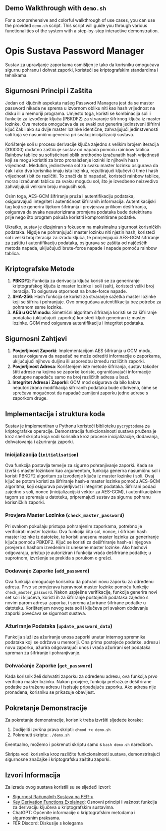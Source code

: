 ## Demo Walkthrough with `demo.sh`

For a comprehensive and colorful walkthrough of use cases, you can use the provided `demo.sh` script. This script will guide you through various functionalities of the system with a step-by-step interactive demonstration.


# Opis Sustava Password Manager

Sustav za upravljanje zaporkama osmišljen je tako da korisniku omogućava sigurnu pohranu i dohvat zaporki, koristeći se kriptografskim standardima i tehnikama. 

## Sigurnosni Principi i Zaštita

Jedan od ključnih aspekata našeg Password Managera jest da se master password nikada ne sprema u izvornom obliku niti kao hash vrijednost na disku ili u memoriji programa. Umjesto toga, koristi se kombinacija soli i funkcije za izvođenje ključa (PBKDF2) za stvaranje šifrirnog ključa iz master lozinke. Ova metoda omogućava da se svaki put generira jedinstveni šifrirni ključ čak i ako su dvije master lozinke identične, zahvaljujući jedinstvenosti soli koja se nasumično generira pri svakoj inicijalizaciji sustava. 

Korištenje soli u procesu derivacije ključa zajedno s velikim brojem iteracija (310000) dodatno zaštićuje sustav od napada pomoću rainbow tablica. Rainbow tablice su sofisticirani oblik prethodno izračunatih hash vrijednosti koji se mogu koristiti za brzo pronalaženje lozinki iz njihovih hash vrijednosti. Međutim, jedinstvena sol za svaku master lozinku osigurava da čak i ako dva korisnika imaju istu lozinku, rezultirajući ključevi (i time i hash vrijednosti) bit će različiti. To znači da bi napadač, koristeći rainbow tablice, morao izračunati tablicu za svaku moguću sol, što je izvedbeno neizvedivo zahvaljujući velikom broju mogućih soli.

Osim toga, AES-GCM šifriranje pruža i autentifikaciju podataka, osiguravajući integritet i autentičnost šifriranih informacija. Autentikacijski tag koji se generira tijekom šifriranja i provjerava prilikom dešifriranja, osigurava da svaka neautorizirana promjena podataka bude detektirana prije nego što program pokuša koristiti kompromitirane podatke.

Ukratko, sustav je dizajniran s fokusom na maksimalnu sigurnost korisničkih podataka. Nigdje ne pohranjujući master lozinku niti njezin hash, koristeći sol i veliki broj iteracija za izradu ključa, te primjenjujući AES-GCM šifriranje za zaštitu i autentifikaciju podataka, osigurava se zaštita od najčešćih metoda napada, uključujući brute-force napade i napade pomoću rainbow tablica.

## Kriptografske Metode

1. **PBKDF2**: Funkcija za derivaciju ključa koristi se za generiranje kriptografskog ključa iz master lozinke i soli (salt), koristeći veliki broj iteracija. To osigurava otpornost na brute-force napade.
2. **SHA-256**: Hash funkcija se koristi za stvaranje sažetka master lozinke koji se šifrira i pohranjuje. Ovo omogućava autentifikaciju bez potrebe za pohranom same lozinke.
3. **AES u GCM modu**: Simetrični algoritam šifriranja koristi se za šifriranje podataka (uključujući zaporku) koristeći ključ generiran iz master lozinke. GCM mod osigurava autentifikaciju i integritet podataka.

## Sigurnosni Zahtjevi

1. **Povjerljivost Zaporki**: Implementacijom AES šifriranja u GCM modu, sustav osigurava da napadač ne može odrediti informacije o zaporkama, uključujući njihovu duljinu ili usporedbu između različitih zaporki.
2. **Povjerljivost Adresa**: Korištenjem iste metode šifriranja, sustav također štiti adrese na kojima se zaporke koriste, ograničavajući informacije dostupne napadaču samo na broj različitih adresa u bazi.
3. **Integritet Adresa i Zaporki**: GCM mod osigurava da bilo kakva neautorizirana modifikacija šifriranih podataka bude otkrivena, čime se sprečava mogućnost da napadač zamijeni zaporku jedne adrese s zaporkom druge.

## Implementacija i struktura koda

Sustav je implementiran u Pythonu koristeći biblioteku `pycryptodome` za kriptografske operacije. Demonstracija funkcionalnosti sustava pružena je kroz shell skriptu koja vodi korisnika kroz procese inicijalizacije, dodavanja, dohvatovanja i ažuriranja zaporki.

### Inicijalizacija (`initialisation`)
Ova funkcija postavlja temelje za sigurno pohranjivanje zaporki. Kada se izvrši s master lozinkom kao argumentom, funkcija generira nasumičnu sol i koristi PBKDF2 algoritam za izvođenje ključa iz master lozinke i soli. Ovaj ključ se potom koristi za šifriranje hash-a master lozinke pomoću AES-GCM algoritma, koji osigurava povjerljivost i integritet podataka. Šifrirani podaci zajedno s soli, nonce (inicijalizacijski vektor za AES-GCM), i autentikacijskim tagom se spremaju u datoteku, pripremajući sustav za sigurnu pohranu korisničkih zaporki.

### Provjera Master Lozinke (`check_master_password`)
Pri svakom pokušaju pristupa pohranjenim zaporkama, potrebno je verificirati master lozinku. Ova funkcija čita sol, nonce, i šifrirani hash master lozinke iz datoteke, te koristi unesenu master lozinku za generiranje ključa pomoću PBKDF2. Ključ se koristi za dešifriranje hash-a i njegova provjera s hashom izvedenim iz unesene master lozinke. Ako hashovi odgovaraju, pristup je autoriziran i funkcija vraća dešifrirane podatke; u suprotnom, izvršenje se prekida s porukom o grešci.

### Dodavanje Zaporke (`add_password`)
Ova funkcija omogućuje korisniku da pohrani novu zaporku za određenu adresu. Prvo se provjerava ispravnost master lozinke pomoću funkcije `check_master_password`. Nakon uspješne verifikacije, funkcija generira novi set soli i ključeva, koristi ih za šifriranje postojećih podataka zajedno s novim parom adresa-zaporka, i sprema ažurirane šifrirane podatke u datoteku. Korištenjem novog seta soli i ključeva pri svakom dodavanju zaporki povećava se sigurnost sustava.

### Ažuriranje Podataka (`update_password_data`)
Funkcija služi za ažuriranje unosa zaporki unutar internog spremnika podataka koji se održava u memoriji. Ona prima postojeće podatke, adresu i novu zaporku, ažurira odgovarajući unos i vraća ažurirani set podataka spreman za šifriranje i pohranjivanje.

### Dohvaćanje Zaporke (`get_password`)
Kada korisnik želi dohvatiti zaporku za određenu adresu, ova funkcija prvo verificira master lozinku. Nakon provjere, funkcija pretražuje dešifrirane podatke za traženu adresu i ispisuje pripadajuću zaporku. Ako adresa nije pronađena, korisniku se prikazuje obavijest.

## Pokretanje Demonstracije

Za pokretanje demonstracije, korisnik treba izvršiti sljedeće korake:

1. Dodijeliti izvršna prava skripti: ```chmod +x demo.sh```
2. Pokrenuti skriptu: ```./demo.sh```

Eventualno, možemo i pokrenuti skriptu samo s ```bash demo.sh``` naredbom.

Skripta vodi korisnika kroz različite funkcionalnosti sustava, demonstrirajući sigurnosne značajke i kriptografsku zaštitu zaporki.

## Izvori Informacija

Za izradu ovog sustava koristili su se sljedeći izvori:

- [Sigurnost Računalnih Sustava na FER-u](https://www.fer.unizg.hr/predmet/srs)
- [Key Derivation Functions Explained](https://www.comparitech.com/blog/information-security/key-derivation-function-kdf/#What_are_key_derivation_functions_KDFs_used_for): Osnovni principi i važnost funkcija za derivaciju ključeva u kriptografskim sustavima.
- ChatGPT: Općenite informacije o kriptografskim metodama i sigurnosnim praksama.
- FER Discord: Diskusije s kolegama

